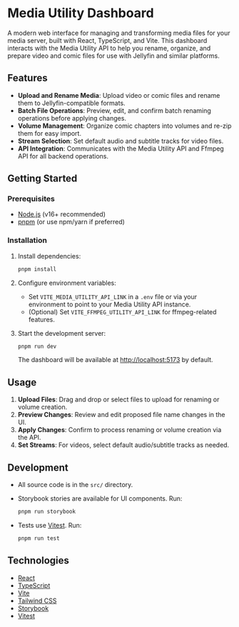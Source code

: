 # Media Utility Dashboard

A modern web interface for managing and transforming media files for your media server, built with React, TypeScript, and Vite. This dashboard interacts with the Media Utility API to help you rename, organize, and prepare video and comic files for use with Jellyfin and similar platforms.

## Features

- **Upload and Rename Media**: Upload video or comic files and rename them to Jellyfin-compatible formats.
- **Batch File Operations**: Preview, edit, and confirm batch renaming operations before applying changes.
- **Volume Management**: Organize comic chapters into volumes and re-zip them for easy import.
- **Stream Selection**: Set default audio and subtitle tracks for video files.
- **API Integration**: Communicates with the Media Utility API and Ffmpeg API for all backend operations.

## Getting Started

### Prerequisites

- [Node.js](https://nodejs.org/) (v16+ recommended)
- [pnpm](https://pnpm.io/) (or use npm/yarn if preferred)

### Installation

1. Install dependencies:

    ```sh
    pnpm install
    ```

2. Configure environment variables:
    - Set `VITE_MEDIA_UTILITY_API_LINK` in a `.env` file or via your environment to point to your Media Utility API instance.
    - (Optional) Set `VITE_FFMPEG_UTILITY_API_LINK` for ffmpeg-related features.

3. Start the development server:

    ```sh
    pnpm run dev
    ```

    The dashboard will be available at [http://localhost:5173](http://localhost:5173) by default.

## Usage

1. **Upload Files**: Drag and drop or select files to upload for renaming or volume creation.
2. **Preview Changes**: Review and edit proposed file name changes in the UI.
3. **Apply Changes**: Confirm to process renaming or volume creation via the API.
4. **Set Streams**: For videos, select default audio/subtitle tracks as needed.

## Development

- All source code is in the `src/` directory.
- Storybook stories are available for UI components. Run:

    ```sh
    pnpm run storybook
    ```

- Tests use [Vitest](https://vitest.dev/). Run:

    ```sh
    pnpm run test
    ```

## Technologies

- [React](https://react.dev/)
- [TypeScript](https://www.typescriptlang.org/)
- [Vite](https://vitejs.dev/)
- [Tailwind CSS](https://tailwindcss.com/)
- [Storybook](https://storybook.js.org/)
- [Vitest](https://vitest.dev/)

